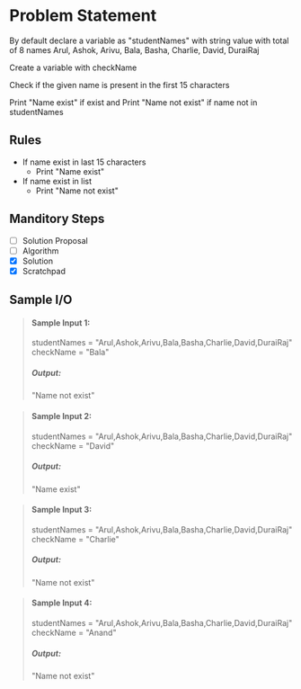 # Problem Statement   

By default declare a variable as "studentNames" with string value with total of 8 names Arul, Ashok, Arivu, Bala, Basha, Charlie, David, DuraiRaj         

Create a variable with checkName      

Check if the given name is present in the first 15 characters      

Print "Name exist" if exist and  Print "Name not exist" if name not in studentNames     


## Rules
* If name exist in last 15 characters
    * Print "Name exist"
* If name exist in list
    * Print "Name not exist"


## Manditory Steps

- [ ] Solution Proposal
- [ ] Algorithm
- [x] Solution
- [x] Scratchpad

## Sample I/O

> #### Sample Input 1:
> studentNames = "Arul,Ashok,Arivu,Bala,Basha,Charlie,David,DuraiRaj"
> checkName = "Bala" 
>
> ##### Output:
> "Name not exist"

> #### Sample Input 2:
> studentNames = "Arul,Ashok,Arivu,Bala,Basha,Charlie,David,DuraiRaj"
> checkName = "David" 
>
> ##### Output:
> "Name exist"

> #### Sample Input 3:
> studentNames = "Arul,Ashok,Arivu,Bala,Basha,Charlie,David,DuraiRaj"
> checkName = "Charlie" 
>
> ##### Output:
> "Name not exist"

> #### Sample Input 4:
> studentNames = "Arul,Ashok,Arivu,Bala,Basha,Charlie,David,DuraiRaj"
> checkName = "Anand" 
>
> ##### Output:
> "Name not exist"